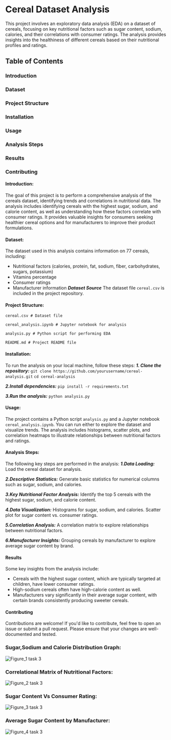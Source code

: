 # Cereal Dataset Analysis
This project involves an exploratory data analysis (EDA) on a dataset of cereals, focusing on key nutritional factors such as sugar content, sodium, calories, and their correlations with consumer ratings. The analysis provides insights into the healthiness of different cereals based on their nutritional profiles and ratings.
## Table of Contents
### Introduction
### Dataset
### Project Structure
### Installation
### Usage
### Analysis Steps
### Results
### Contributing
#### Introduction:
The goal of this project is to perform a comprehensive analysis of the cereals dataset, identifying trends and correlations in nutritional data. The analysis includes identifying cereals with the highest sugar, sodium, and calorie content, as well as understanding how these factors correlate with consumer ratings. It provides valuable insights for consumers seeking healthier cereal options and for manufacturers to improve their product formulations.
#### Dataset:
The dataset used in this analysis contains information on 77 cereals, including:
- Nutritional factors (calories, protein, fat, sodium, fiber, carbohydrates, sugars, potassium)
- Vitamins percentage
- Consumer ratings
- Manufacturer information
***Dataset Source***
The dataset file `cereal.csv` is included in the project repository.
#### Project Structure:
`cereal.csv # Dataset file`

`cereal_analysis.ipynb # Jupyter notebook for analysis`

`analysis.py # Python script for performing EDA`

`README.md # Project README file`
#### Installation:
To run the analysis on your local machine, follow these steps:
***1. Clone the repository:***
   `git clone https://github.com/yourusername/cereal-analysis.git`
   `cd cereal-analysis`
   
***2.Install dependencies:***
   `pip install -r requirements.txt`
   
***3.Run the analysis:***
   `python analysis.py`
#### Usage:
The project contains a Python script `analysis.py` and a Jupyter notebook `cereal_analysis.ipynb`. You can run either to explore the dataset and visualize trends. The analysis includes histograms, scatter plots, and correlation heatmaps to illustrate relationships between nutritional factors and ratings.
#### Analysis Steps:
The following key steps are performed in the analysis:
***1.Data Loading:*** Load the cereal dataset for analysis.

***2.Descriptive Statistics:*** Generate basic statistics for numerical columns such as sugar, sodium, and calories.

***3.Key Nutritional Factor Analysis:***
Identify the top 5 cereals with the highest sugar, sodium, and calorie content.

***4.Data Visualization:***
Histograms for sugar, sodium, and calories.
Scatter plot for sugar content vs. consumer ratings.

***5.Correlation Analysis:***
A correlation matrix to explore relationships between nutritional factors.

***6.Manufacturer Insights:***
Grouping cereals by manufacturer to explore average sugar content by brand.
#### Results
Some key insights from the analysis include:
- Cereals with the highest sugar content, which are typically targeted at children, have lower consumer ratings.
- High-sodium cereals often have high-calorie content as well.
- Manufacturers vary significantly in their average sugar content, with certain brands consistently producing sweeter cereals.
#### Contributing
Contributions are welcome! If you'd like to contribute, feel free to open an issue or submit a pull request. Please ensure that your changes are well-documented and tested.
### Sugar,Sodium and Calorie Distribution Graph:
![Figure_1 task 3](https://github.com/user-attachments/assets/7da0dced-f526-4f17-ac37-dcb6b916a672)
### Correlational Matrix of Nutritional Factors:
![Figure_2 task 3](https://github.com/user-attachments/assets/0545091a-6ed2-4d95-8de5-8d7022abfc41)
### Sugar Content Vs Consumer Rating:
![Figure_3 task 3](https://github.com/user-attachments/assets/beabc170-123b-4cf9-96e7-e2c454f5f066)
### Average Sugar Content by Manufacturer:
![Figure_4 task 3](https://github.com/user-attachments/assets/e09e346b-fffb-4201-960f-28011c3382a0)
